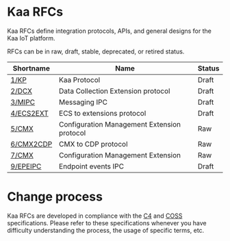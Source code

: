 # Kaa RFCs

Kaa RFCs define integration protocols, APIs, and general designs for the Kaa IoT platform.

RFCs can be in raw, draft, stable, deprecated, or retired status.

| Shortname                                                  | Name                                        | Status |
|------------------------------------------------------------|---------------------------------------------|--------|
| [1/KP](0001-kaa-protocol/README.md)                        | Kaa Protocol                                | Draft  |
| [2/DCX](0002-data-collection-extension/README.md)          | Data Collection Extension protocol          | Draft  |
| [3/MIPC](0003-messaging-ipc/README.md)                     | Messaging IPC                               | Draft  |
| [4/ECS2EXT](0004-ecs2ext-protocol/README.md)               | ECS to extensions protocol                  | Draft  |
| [5/CMX](0005-configuration-management-extension/README.md) | Configuration Management Extension protocol | Raw    |
| [6/CMX2CDP](0006-cmx2cdp-protocol/README.md)               | CMX to CDP protocol                         | Raw    |
| [7/CMX](0007-configuration-management-extension/README.md) | Configuration Management Extension          | Raw    |
| [9/EPEIPC](0009-endpoint-events-ipc/README.md)              | Endpoint events IPC                         | Draft  |

# Change process

Kaa RFCs are developed in compliance with the [C4](https://rfc.zeromq.org/spec:42/C4/) and [COSS](https://rfc.unprotocols.org/spec:2/COSS/) specifications.
Please refer to these specifications whenever you have difficulty understanding the process, the usage of specific terms, etc.
